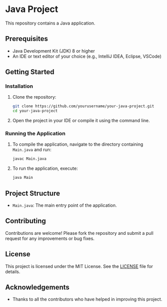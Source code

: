 # Java Project

This repository contains a Java application.

## Prerequisites

- Java Development Kit (JDK) 8 or higher
- An IDE or text editor of your choice (e.g., IntelliJ IDEA, Eclipse, VSCode)

## Getting Started

### Installation

1. Clone the repository:

    ```bash
    git clone https://github.com/yourusername/your-java-project.git
    cd your-java-project
    ```

2. Open the project in your IDE or compile it using the command line.

### Running the Application

1. To compile the application, navigate to the directory containing `Main.java` and run:

    ```bash
    javac Main.java
    ```

2. To run the application, execute:

    ```bash
    java Main
    ```

## Project Structure

- `Main.java`: The main entry point of the application.

## Contributing

Contributions are welcome! Please fork the repository and submit a pull request for any improvements or bug fixes.

## License

This project is licensed under the MIT License. See the [LICENSE](LICENSE) file for details.

## Acknowledgements

- Thanks to all the contributors who have helped in improving this project.
